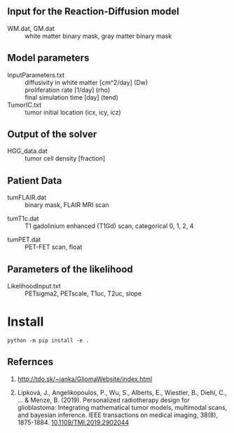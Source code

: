 ## Input for the Reaction-Diffusion model
<dl>
  <dt>WM.dat, GM.dat</dt>
  <dd>white matter binary mask, gray matter binary mask</dd>
</dl>

## Model parameters
<dl>
  <dt>InputParameters.txt</dt>
  <dd> diffusivity in white matter [cm^2/day] (Dw) <br>
       proliferation rate [1/day] (rho) <br>
       final simulation time [day] (tend)
  </dd>
  
  <dt>TumorIC.txt</dt>
  <dd>tumor initial location (icx, icy, icz)</dd>
</dl>

## Output of the solver
<dl>
  <dt>HGG_data.dat</dt>
  <dd>tumor cell density [fraction]</dd>
</dl>

## Patient Data
<dl>
  <dt>tumFLAIR.dat</dt>
  <dd>binary mask, FLAIR MRI scan</dd>
</dl>

<dl>
  <dt>tumT1c.dat</dt>
  <dd>T1 gadolinium enhanced (T1Gd) scan, categorical 0, 1, 2, 4</dd>
</dl>

<dl>
  <dt>tumPET.dat</dt>
  <dd>PET-FET scan, float</dd>
</dl>


## Parameters of the likelihood
<dl>
  <dt>LikelihoodInput.txt</dt>
  <dd>PETsigma2, PETscale, T1uc, T2uc, slope</dd>
</dl>

# Install

```
python -m pip install -e .
```

## Refernces

1. <http://tdo.sk/~janka/GliomaWebsite/index.html>

2. Lipková, J., Angelikopoulos, P., Wu, S., Alberts, E., Wiestler, B.,
   Diehl, C., ... & Menze, B. (2019). Personalized radiotherapy design
   for glioblastoma: Integrating mathematical tumor models, multimodal
   scans, and bayesian inference. IEEE transactions on medical
   imaging, 38(8), 1875-1884.
  [10.1109/TMI.2019.2902044](https://doi.org/10.1109/TMI.2019.2902044)
